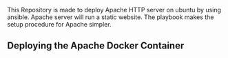 This Repository is made to deploy Apache HTTP server on ubuntu by using ansible. Apache server will run a static website. The playbook makes the setup procedure for Apache simpler.

## Deploying the Apache Docker Container